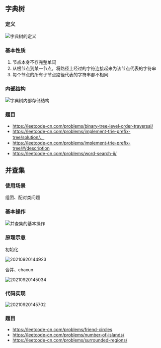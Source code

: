 
## 字典树

### 定义

![字典树的定义](https://pcgo-1255634607.cos.ap-shanghai.myqcloud.com/picgo/2021-09-20/07字典树和并查集/20210920085028.png)

### 基本性质

1. 节点本身不存完整单词
2. 从根节点到某一节点，将路径上经过的字符连接起来为该节点代表的字符串
3. 每个节点的所有子节点路径代表的字符串都不相同

### 内部结构

![字典树内部存储结构](https://pcgo-1255634607.cos.ap-shanghai.myqcloud.com/picgo/2021-09-20/07字典树和并查集/20210920085643.png)

### 题目

- https://leetcode-cn.com/problems/binary-tree-level-order-traversal/
- https://leetcode-cn.com/problems/implement-trie-prefix-tree/solution/、
- https://leetcode-cn.com/problems/implement-trie-prefix-tree/#/description
- https://leetcode-cn.com/problems/word-search-ii/

## 并查集

### 使用场景

组团、配对类问题

### 基本操作

![并查集的基本操作](https://pcgo-1255634607.cos.ap-shanghai.myqcloud.com/picgo/2021-09-20/07字典树和并查集/20210920143850.png)

### 原理示意

初始化

![20210920144923](https://pcgo-1255634607.cos.ap-shanghai.myqcloud.com/picgo/2021-09-20/07字典树和并查集/20210920144923.png)

合并、chaxun

![20210920145034](https://pcgo-1255634607.cos.ap-shanghai.myqcloud.com/picgo/2021-09-20/07字典树和并查集/20210920145034.png)


### 代码实现

![20210920145702](https://pcgo-1255634607.cos.ap-shanghai.myqcloud.com/picgo/2021-09-20/07字典树和并查集/20210920145702.png)


### 题目

-	https://leetcode-cn.com/problems/friend-circles
-	https://leetcode-cn.com/problems/number-of-islands/
-	https://leetcode-cn.com/problems/surrounded-regions/

